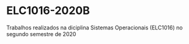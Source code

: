 # ELC1016-2020B

Trabalhos realizados na diciplina Sistemas Operacionais (ELC1016) no segundo semestre de 2020
